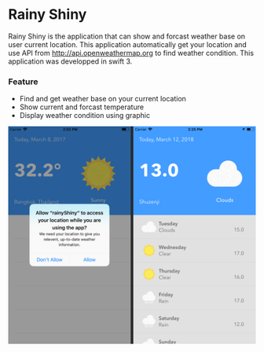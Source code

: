 # Rainy Shiny

Rainy Shiny is the application that can show and forcast weather base on user current location. This application automatically get your location and use API from http://api.openweathermap.org to find weather condition. This application was developped in swift 3.

### Feature
  - Find and get weather base on your current location
  - Show current and forcast temperature
  - Display weather condition using graphic
 
![Image of Application](https://raw.githubusercontent.com/oatThanut/rainyCloudy/master/RainyShiny.png)